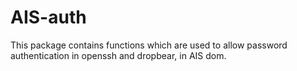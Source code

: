 # AIS-auth
This package contains functions which are used to allow password authentication in openssh and dropbear, in AIS dom.
